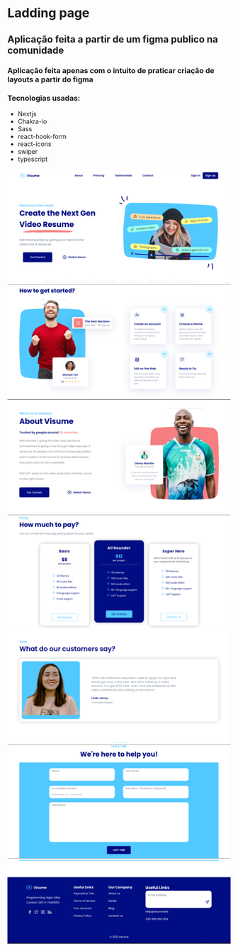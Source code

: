 # Ladding page

## Aplicação feita a partir de um figma publico na comunidade

### Aplicação feita apenas com o intuito de praticar criação de layouts a partir do figma

### Tecnologias usadas:

- Nextjs
- Chakra-io
- Sass
- react-hook-form
- react-icons
- swiper
- typescript

<img src="public/Captura de tela de 2022-01-25 10-30-27.png">
<img src="public/Captura de tela de 2022-01-25 10-30-46.png">
<img src="public/Captura de tela de 2022-01-25 10-30-53.png">
<img src="public/Captura de tela de 2022-01-25 10-31-03.png">
<img src="public/Captura de tela de 2022-01-25 10-31-11.png">
<img src="public/Captura de tela de 2022-01-25 10-31-18.png">
<img src="public/Captura de tela de 2022-01-25 10-31-25.png">
